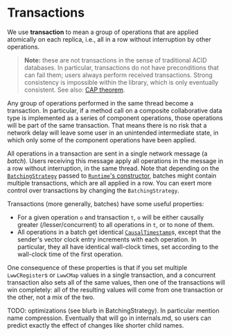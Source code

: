 # Transactions

We use **transaction** to mean a group of operations that are applied atomically on each replica, i.e., all in a row without interruption by other operations.

> **Note:** these are not transactions in the sense of traditional ACID databases. In particular, transactions do not have preconditions that can fail them; users always perform received transactions. Strong consistency is impossible within the library, which is only eventually consistent. See also: [CAP theorem](https://en.wikipedia.org/wiki/CAP_theorem).

Any group of operations performed in the same thread become a transaction. In particular, if a method call on a composite collaborative data type is implemented as a series of component operations, those operations will be part of the same transaction. That means there is no risk that a network delay will leave some user in an unintended intermediate state, in which only some of the component operations have been applied.

All operations in a transaction are sent in a single network message (a _batch_). Users receiving this message apply all operations in the message in a row without interruption, in the same thread. Note that depending on the [`BatchingStrategy`](./typedoc/interfaces/BatchingStrategy.html) passed to [`Runtime`'s constructor](./typedoc/classes/Runtime.html#constructor), batches might contain multiple transactions, which are all applied in a row. You can exert more control over transactions by changing the `BatchingStrategy`.

Transactions (more generally, batches) have some useful properties:

- For a given operation `o` and transaction `t`, `o` will be either causally greater (/lesser/concurrent) to all operations in `t`, or to none of them.
- All operations in a batch get identical [`CausalTimestamp`](./typedoc/interfaces/CausalTimestamp.html)s, except that the sender's vector clock entry increments with each operation. In particular, they all have identical wall-clock times, set according to the wall-clock time of the first operation.

One consequence of these properties is that if you set multiple `LwwCRegister`s or `LwwCMap` values in a single transaction, and a concurrent transaction also sets all of the same values, then one of the transactions will win completely: all of the resulting values will come from one transaction or the other, not a mix of the two.

TODO: optimizations (see blurb in BatchingStrategy). In particular mention name compression. Eventually that will go in internals.md, so users can predict exactly the effect of changes like shorter child names.

